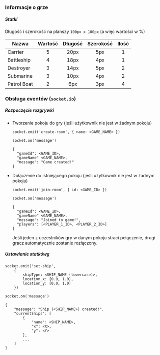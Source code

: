 ### Informacje o grze
##### Statki
Długość i szerokość na planszy `100px x 100px` (a więc wartości w %)

| Nazwa       | Wartość | Długość | Szerokość | Ilość |
|-------------|:-------:|:-------:|:---------:|:-----:|
| Carrier     |    5    |   20px  |    5px    |   1   |
| Battleship  |    4    |   18px  |    4px    |   1   |
| Destroyer   |    3    |   14px  |    5px    |   2   |
| Submarine   |    3    |   10px  |    4px    |   2   |
| Patrol Boat |    2    |   6px   |    3px    |   4   |

### Obsługa eventów (`socket.io`)
##### Rozpoczęcie rozgrywki
- Tworzenie pokoju do gry (jeśli użytkownik nie jest w żadnym pokoju)
    ```
    socket.emit('create-room', { name: <GAME_NAME> })
    ```
    
    ```    
    socket.on('message')  
  
    {
      "gameId": <GAME_ID>,
      "gameName" <GAME_NAME>,
      "message": "Game created!"
    }
    ```

- Dołączenie do istniejącego pokoju (jeśli użytkownik nie jest w żadnym pokoju)
    ```
    socket.emit('join-room', { id: <GAME_ID> })
    ```
    
    ```
    socket.on('message')    
  
    {
      "gameId": <GAME_ID>,
      "gameName" <GAME_NAME>,
      "message": "Joined to game!", 
      "players": [<PLAYER_1_ID>, <PLAYER_2_ID>]
    }
    ```
  
  Jeśli jeden z uczestników gry w danym pokoju straci połączenie, drugi gracz automatycznie zostanie rozłączony.
  
  
##### Ustawianie statkówg

```
socket.emit('set-ship',
    {
        shipType: <SHIP_NAME (lowercase)>,
        location_x: [0.0, 1.0],
        location_y: [0.0, 1.0]
    })
```
    
```
socket.on('message')

{
    "message": "Ship (<SHIP_NAME>) created!",
    "currentShips": [
        {
            "name": <SHIP_NAME>,
            "x": <X>,
            "y": <Y>
        },
        ...
    ]
}
```